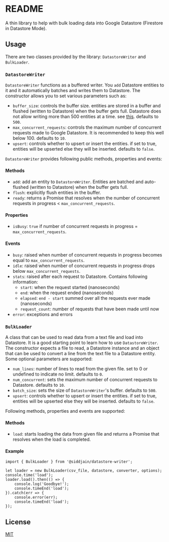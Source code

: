 # README

A thin library to help with bulk loading data into Google Datastore (Firestore in Datastore Mode).

## Usage

There are two classes provided by the library: `DatastoreWriter` and `BulkLoader`.

### `DatastoreWriter`

`DatastoreWriter` functions as a buffered writer. You `add` Datastore entities to it and it automatically batches and writes them to Datastore.
The constructor allows you to set various parameters such as:

- `buffer_size`: controls the buffer size. entities are stored in a buffer and flushed (written to Datastore) when the buffer gets full. Datastore does not allow writing more than 500 entities at a time. see [this](https://cloud.google.com/datastore/docs/concepts/limits). defaults to `500`.
- `max_concurrent_requests`: controls the maximum number of concurrent requests made to Google Datastore. It is recommended to keep this well below 100. defaults to `10`.
- `upsert`: controls whether to upsert or insert the entities. if set to true, entities will be upserted else they will be inserted. defaults to `false`.

`DatastoreWriter` provides following public methods, properties and events:

#### Methods

- `add`: add an entity to `DatastoreWriter`. Entities are batched and auto-flushed (written to Datastore) when the buffer gets full.
- `flush`: explicitly flush entities in the buffer.
- `ready`: returns a Promise that resolves when the number of concurrent requests in progress < `max_concurrent_requests`.

#### Properties

- `isBusy`: `true` if number of concurrent requests in progress = `max_concurrent_requests`.

#### Events

- `busy`: raised when number of concurrent requests in progress becomes equal to `max_concurrent_requests`.
- `idle`: raised when number of concurrent requests in progress drops below `max_concurrent_requests`.
- `stats`: raised after each request to Datastore. Contains following information:
  - `start`: when the request started (nanoseconds)
  - `end`: when the request ended (nanoseconds)
  - `elapsed`: `end - start` summed over all the requests ever made (nanoseconds)
  - `request_count`: number of requests that have been made until now
- `error`: exceptions and errors

### `BulkLoader`

A class that can be used to read data from a text file and load into Datastore. It is a good starting point to learn how to use `DatastoreWriter`.
The constructor expects a file to read, a Datastore instance and an object that can be used to convert a line from the text file to a
Datastore entity. Some optional parameters are supported:

- `num_lines`: number of lines to read from the given file. set to 0 or undefined to indicate no limit. defaults to `0`.
- `num_concurrent`: sets the maximum number of concurrent requests to Datastore. defaults to `10`.
- `batch_size`: sets the size of `DatastoreWriter`'s buffer. defaults to `500`.
- `upsert`: controls whether to upsert or insert the entities. if set to true, entities will be upserted else they will be inserted. defaults to `false`.

Following methods, properties and events are supported:

#### Methods

- `load`: starts loading the data from given file and returns a Promise that resolves when the load is completed.

#### Example

```
import { BulkLoader } from '@siddjain/datastore-writer';

let loader = new BulkLoader(csv_file, datastore, converter, options);
console.time('load');
loader.load().then(() => {
    console.log('Goodbye!');
    console.timeEnd('load');
}).catch(err => {
    console.error(err);
    console.timeEnd('load');
});
```

## License

[MIT](https://github.com/siddjain/datastore-writer/blob/main/LICENSE)
